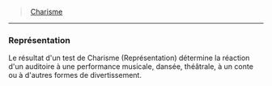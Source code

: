 ﻿---
!GenericItem
Id: abilities_charisma_hd.md#représentation
ParentLink: abilities_charisma_hd.md#charisme
Name: Représentation
ParentName: Charisme
NameLevel: 3
Attributes: {}
---
> [Charisme](hd_abilities_charisma.md)

---

### Représentation

Le résultat d'un test de Charisme (Représentation) détermine la réaction d'un auditoire à une performance musicale, dansée, théâtrale, à un conte ou à d'autres formes de divertissement.

